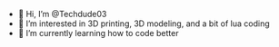 - 👋 Hi, I’m @Techdude03
- 👀 I’m interested in 3D printing, 3D modeling, and a bit of lua coding
- 🌱 I’m currently learning how to code better
<!--- - 💞️ I’m looking to collaborate on ...
- 📫 How to reach me ...

<!---
Techdude03/Techdude03 is a ✨ special ✨ repository because its `README.md` (this file) appears on your GitHub profile.
You can click the Preview link to take a look at your changes.
--->
